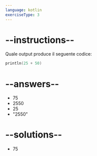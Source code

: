 ```yaml
---
language: kotlin
exerciseType: 3
---
```


# --instructions--

Quale output produce il seguente codice:
```kotlin
println(25 + 50)
```

# --answers--

- 75
- 2550
- 25
- "2550"

# --solutions--

- 75

